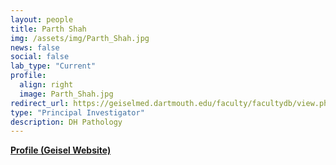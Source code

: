 ```yaml
---
layout: people
title: Parth Shah
img: /assets/img/Parth_Shah.jpg
news: false
social: false
lab_type: "Current"
profile:
  align: right
  image: Parth_Shah.jpg
redirect_url: https://geiselmed.dartmouth.edu/faculty/facultydb/view.php/?uid=6992
type: "Principal Investigator"
description: DH Pathology
---
```


[**Profile (Geisel Website)**](https://geiselmed.dartmouth.edu/faculty/facultydb/view.php/?uid=6992/)
